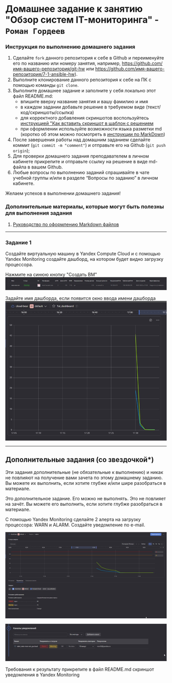 # Домашнее задание к занятию "Обзор систем IT-мониторинга" - `Роман Гордеев`


### Инструкция по выполнению домашнего задания

   1. Сделайте `fork` данного репозитория к себе в Github и переименуйте его по названию или номеру занятия, например, https://github.com/имя-вашего-репозитория/git-hw или  https://github.com/имя-вашего-репозитория/7-1-ansible-hw).
   2. Выполните клонирование данного репозитория к себе на ПК с помощью команды `git clone`.
   3. Выполните домашнее задание и заполните у себя локально этот файл README.md:
      - впишите вверху название занятия и вашу фамилию и имя
      - в каждом задании добавьте решение в требуемом виде (текст/код/скриншоты/ссылка)
      - для корректного добавления скриншотов воспользуйтесь [инструкцией "Как вставить скриншот в шаблон с решением](https://github.com/netology-code/sys-pattern-homework/blob/main/screen-instruction.md)
      - при оформлении используйте возможности языка разметки md (коротко об этом можно посмотреть в [инструкции  по MarkDown](https://github.com/netology-code/sys-pattern-homework/blob/main/md-instruction.md))
   4. После завершения работы над домашним заданием сделайте коммит (`git commit -m "comment"`) и отправьте его на Github (`git push origin`);
   5. Для проверки домашнего задания преподавателем в личном кабинете прикрепите и отправьте ссылку на решение в виде md-файла в вашем Github.
   6. Любые вопросы по выполнению заданий спрашивайте в чате учебной группы и/или в разделе “Вопросы по заданию” в личном кабинете.
   
Желаем успехов в выполнении домашнего задания!
   
### Дополнительные материалы, которые могут быть полезны для выполнения задания

1. [Руководство по оформлению Markdown файлов](https://gist.github.com/Jekins/2bf2d0638163f1294637#Code)

---

### Задание 1
Создайте виртуальную машину в Yandex Compute Cloud и с помощью Yandex Monitoring создайте дашборд, на котором будет видно загрузку процессора.


Нажмите на синюю кнопку "Создать ВМ"
![create_vm](https://github.com/RomanVol1/hw-8.01-monitoring/blob/main/%D0%A1%D0%BA%D1%80%D0%B8%D0%BD%D1%88%D0%BE%D1%82%2006-07-2023%20174412.png)


Задайте имя дашборда, если появится окно ввода имени дашборда
![dashboard](https://github.com/RomanVol1/hw-8.01-monitoring/blob/main/1st_dashboard.png)


---
## Дополнительные задания (со звездочкой*)

Эти задания дополнительные (не обязательные к выполнению) и никак не повлияют на получение вами зачета по этому домашнему заданию. Вы можете их выполнить, если хотите глубже и/или шире разобраться в материале.

Это дополнительное задание. Его можно не выполнять. Это не повлияет на зачёт. Вы можете его выполнить, если хотите глубже разобраться в материале.

С помощью Yandex Monitoring сделайте 2 алерта на загрузку процессора: WARN и ALARM. Создайте уведомление по e-mail.

![alert_status](https://github.com/RomanVol1/hw-8.01-monitoring/blob/main/alert_status.png)

![alert_recipient](https://github.com/RomanVol1/hw-8.01-monitoring/blob/main/alert_recipient.png)




Требования к результату
прикрепите в файл README.md скриншот уведомления в Yandex Monitoring
